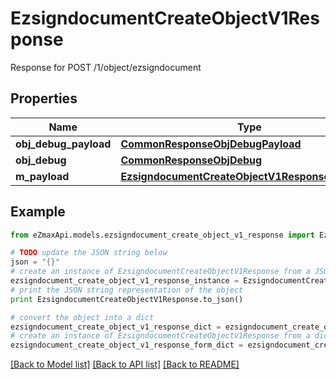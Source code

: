 # EzsigndocumentCreateObjectV1Response

Response for POST /1/object/ezsigndocument

## Properties

Name | Type | Description | Notes
------------ | ------------- | ------------- | -------------
**obj_debug_payload** | [**CommonResponseObjDebugPayload**](CommonResponseObjDebugPayload.md) |  | 
**obj_debug** | [**CommonResponseObjDebug**](CommonResponseObjDebug.md) |  | [optional] 
**m_payload** | [**EzsigndocumentCreateObjectV1ResponseMPayload**](EzsigndocumentCreateObjectV1ResponseMPayload.md) |  | 

## Example

```python
from eZmaxApi.models.ezsigndocument_create_object_v1_response import EzsigndocumentCreateObjectV1Response

# TODO update the JSON string below
json = "{}"
# create an instance of EzsigndocumentCreateObjectV1Response from a JSON string
ezsigndocument_create_object_v1_response_instance = EzsigndocumentCreateObjectV1Response.from_json(json)
# print the JSON string representation of the object
print EzsigndocumentCreateObjectV1Response.to_json()

# convert the object into a dict
ezsigndocument_create_object_v1_response_dict = ezsigndocument_create_object_v1_response_instance.to_dict()
# create an instance of EzsigndocumentCreateObjectV1Response from a dict
ezsigndocument_create_object_v1_response_form_dict = ezsigndocument_create_object_v1_response.from_dict(ezsigndocument_create_object_v1_response_dict)
```
[[Back to Model list]](../README.md#documentation-for-models) [[Back to API list]](../README.md#documentation-for-api-endpoints) [[Back to README]](../README.md)



